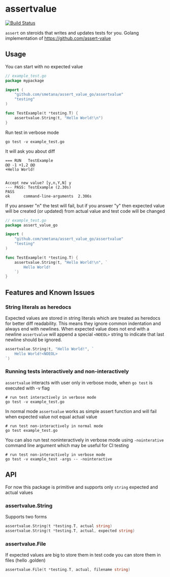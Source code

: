 # assertvalue
[![Build Status](https://travis-ci.org/smetana/assert_value_go.svg?branch=master)](https://travis-ci.org/smetana/assert_value_go)


`assert` on steroids that writes and updates tests for you.
Golang implementation of https://github.com/assert-value

## Usage

You can start with no expected value

```go
// example_test.go
package mypackage

import (
	"github.com/smetana/assert_value_go/assertvalue"
	"testing"
)

func TestExample(t *testing.T) {
	assertvalue.String(t, "Hello World!\n")
}
```
Run test in verbose mode
```
go test -v example_test.go
```
It will ask you about diff

```
=== RUN   TestExample
@@ -1 +1,2 @@
+Hello World!


Accept new value? [y,n,Y,N] y
--- PASS: TestExample (2.30s)
PASS
ok  	command-line-arguments	2.306s
```

If you answer "n" the test will fail, but if you answer "y" then expected value
will be created (or updated) from actual value and test code will be changed

```go
// example_test.go
package assert_value_go

import (
	"github.com/smetana/assert_value_go/assertvalue"
	"testing"
)

func TestExample(t *testing.T) {
	assertvalue.String(t, "Hello World!\n", `
		Hello World!
	`)
}
```

## Features and Known Issues

### String literals as heredocs

Expected values are stored in string literals which are treated as heredocs for
better diff readability. This means they ignore common indentation and always
end with newlines.  When expected value does not end with a newline
`assertvalue` will append a special ```<NOEOL>``` string to indicate that last
newline should be ignored.
```go
assertvalue.String(t, "Hello World!", `
	Hello World!<NOEOL>
`)
```


### Running tests interactively and non-interactively

`assertvalue` interacts with user only in verbose mode, when `go test` is
executed with -v flag
```
# run test interactively in verbose mode
go test -v example_test.go
```
In normal mode `assertvalue` works as simple assert function and will fail when
expected value not equal actual value
```
# run test non-interactively in normal mode
go test example_test.go
```
You can also run test noninteractively in verbose mode using `-nointerative`
command line argument which may be useful for CI testing

```
# run test non-interactively in verbose mode
go test -v example_test -args -- -nointeractive
```

## API

For now this package is primitive and supports only `string` expected and
actual values

### assertvalue.String

Supports two forms
```go
assertvalue.String(t *testing.T, actual string)
assertvalue.String(t *testing.T, actual, expected string)
```
### assertvalue.File

If expected values are big to store them in test code you
can store them in files (hello .golden)

```go
assertvalue.File(t *testing.T, actual, filename string)
```
